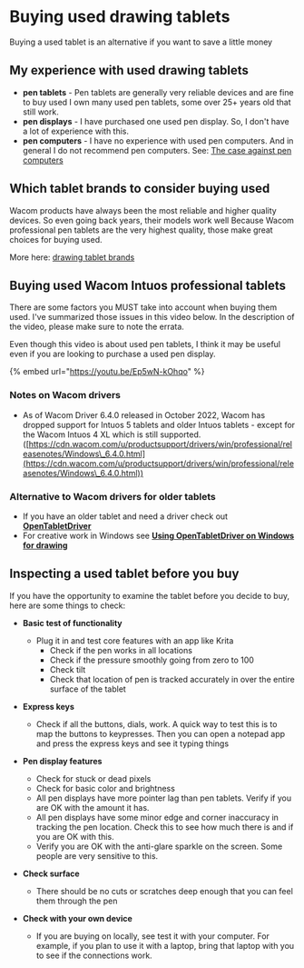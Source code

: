 # Buying used drawing tablets

Buying a used tablet is an alternative if you want to save a little money

## My experience with used drawing tablets

* **pen tablets** - Pen tablets are generally very reliable devices and are fine to buy used I own many used pen tablets, some over 25+ years old that still work.
* **pen displays** - I have purchased one used pen display. So, I don't have a lot of experience with this.&#x20;
* **pen computers** - I have no experience with used pen computers. And in general I do not recommend pen computers. See: [The case against pen computers](the-case-against-pen-computers.md)&#x20;

## Which tablet brands to consider buying used

Wacom products have always been the most reliable and higher quality devices. So even going back years, their models work well  Because Wacom professional pen tablets are the very highest quality, those make great choices for buying used.

More here: [drawing tablet brands](../drawing-tablet-brands.md) &#x20;

## Buying used Wacom Intuos professional tablets

There are some factors you MUST take into account when buying them used. I've summarized those issues in this video below. In the description of the video, please make sure to note the errata.

Even though this video is about used pen tablets, I think it may be useful even if you are looking to purchase a used pen display.&#x20;

{% embed url="https://youtu.be/Ep5wN-kOhqo" %}

### Notes on Wacom drivers

* As of Wacom Driver 6.4.0 released in October 2022, Wacom has dropped support for Intuos 5 tablets and older Intuos tablets - except for the Wacom Intuos 4 XL which is still supported. ([https://cdn.wacom.com/u/productsupport/drivers/win/professional/releasenotes/Windows\_6.4.0.html](https://cdn.wacom.com/u/productsupport/drivers/win/professional/releasenotes/Windows\_6.4.0.html))

### Alternative to Wacom drivers for older tablets

* If you have an older tablet and need a driver check out [**OpenTabletDriver**](../guides/drivers/opentabletdriver/)&#x20;
* For creative work in Windows see [**Using OpenTabletDriver on Windows for drawing**](../guides/drivers/opentabletdriver/opentabletdriver-windows.md)

## Inspecting a used tablet before you buy

If you have the opportunity to examine the tablet before you decide to buy, here are some things to check:

* **Basic test of functionality**&#x20;
  * Plug it in and test core features with an app like Krita
    * Check if the pen works in all locations
    * Check if the pressure smoothly going from zero to 100
    * Check tilt
    * Check that location of pen is tracked accurately in over the entire surface of the tablet
* **Express keys**
  * Check if all the buttons, dials, work. A quick way to test this is to map the buttons to keypresses. Then you can open a notepad app and press the express keys and see it typing things
* **Pen display features**
  * Check for stuck or dead pixels
  * Check for basic color and brightness
  * All pen displays have more pointer lag than pen tablets. Verify if you are OK with the amount it has.
  * All pen displays have some minor edge and corner inaccuracy in tracking the pen location. Check this to see how much there is and if you are OK with this.
  * Verify you are OK with the anti-glare sparkle on the screen. Some people are very sensitive to this.
* **Check surface**
  * There should be no cuts or scratches deep enough that you can feel them through the pen
*   **Check with your own device**

    * If you are buying on locally, see test it with your computer. For example, if you plan to use it with a laptop, bring that laptop with you to see if the connections work.&#x20;

